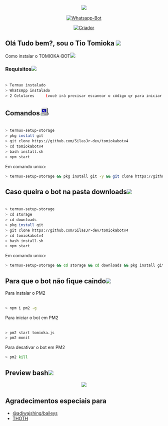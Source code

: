 <p align="center">
<img src="https://i.ibb.co/FX3xFdy/eu.jpg" height="200"/>
</p>
<p align="center">
<a href="#"><img title="Whatsapp-Bot" src="https://img.shields.io/badge/Whatsapp--Bot Para Termux-black?colorA=red&style=for-the-badge"></a>
</p>
<p align="center">
<a href="https://github.com/GyuuTomioka"><img title="Criador" src="https://img.shields.io/badge/Criador-Tomioka-cyan.svg?style=for-the-badge&logo=github"></a>
</p>



## Olá Tudo bem?, sou o Tio Tomioka <img src="https://github.com/TheDudeThatCode/TheDudeThatCode/blob/master/Assets/happy.gif" width="29px">


<summary>Como instalar o TOMIOKA-BOT<img src="https://github.com/TheDudeThatCode/TheDudeThatCode/blob/master/Assets/hmm.gif" width="29px"></summary>

### Requisitos<img src="https://github.com/TheDudeThatCode/TheDudeThatCode/blob/master/Assets/powerup.gif" width="29px">

```bash

> Termux instalado
> WhatsApp instalado
> 2 Celulares     (você irá precisar escanear o código qr para iniciar o TOMIOKA-BOT)

```

## Comandos<img src="https://github.com/TheDudeThatCode/TheDudeThatCode/blob/master/Assets/PC.gif" width="29px">

```bash

> termux-setup-storage     
> pkg install git     
> git clone https://github.com/SilasJr-dev/tomiokabotv4
> cd tomiokabotv4    
> bash install.sh     
> npm start
```

Em comando unico:
```bash
> termux-setup-storage && pkg install git -y && git clone https://github.com/SilasJr-dev/tomiokabotv4 && cd tomiokabotv4 && bash install.sh && npm start

```
## Caso queira o bot na pasta downloads<img src="https://github.com/TheDudeThatCode/TheDudeThatCode/blob/master/Assets/Earth.gif" width="29px">

```bash

> termux-setup-storage 
> cd storage
> cd downloads
> pkg install git     
> git clone https://github.com/SilasJr-dev/tomiokabotv4 
> cd tomiokabotv4    
> bash install.sh     
> npm start
```
Em comando unico:
```bash
> termux-setup-storage && cd storage && cd downloads && pkg install git -y && git clone https://github.com/SilasJr-dev/tomiokabotv4 && cd tomiokabotv4 && bash install.sh && npm start

```

## Para que o bot não fique caindo<img src="https://github.com/TheDudeThatCode/TheDudeThatCode/blob/master/Assets/Developer.gif" width="29px">

Para instalar o PM2
```bash

> npm i pm2 -g  
```  

Para iniciar o bot em PM2
```bash 

> pm2 start tomioka.js  
> pm2 monit    
```

Para desativar o bot em PM2
```bash
> pm2 kill    
```

## Preview bash<img src="https://github.com/TheDudeThatCode/TheDudeThatCode/blob/master/Assets/gandalf_parrot.gif" width="29px">
<p align="center">
  
<img src="https://github.com/SilasJr-dev/tomiokabotv4/blob/main/tomioka.gif" width="450">
 
  
<p align="center">
  
## Agradecimentos especiais para

- [@adiwajshing/baileys](https://github.com/adiwajshing/Baileys) 
- [THOTH](https://github.com/thothdeus)
